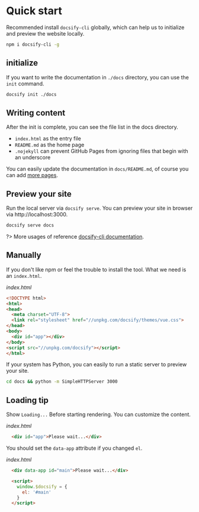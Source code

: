 # Quick start

Recommended install `docsify-cli` globally, which can help us to initialize and preview the website locally.

```bash
npm i docsify-cli -g
```

## initialize

If you want to write the documentation in `./docs` directory, you can use the `init` command.

```bash
docsify init ./docs
```

## Writing content

After the init is complete, you can see the file list in the docs directory.


- `index.html` as the entry file
- `README.md` as the home page
- `.nojekyll` can prevent GitHub Pages from ignoring files that begin with an underscore

You can easily update the documentation in `docs/README.md`, of course you can add [more pages](more-pages).

## Preview your site

Run the local server via `docsify serve`. You can preview your site in browser via http://localhost:3000.


```bash
docsify serve docs
```

?> More usages of reference [docsify-cli documentation](https://github.com/QingWei-Li/docsify-cli).

## Manually

If you don't like npm or feel the trouble to install the tool. What we need is an `index.html`.

*index.html*

```html
<!DOCTYPE html>
<html>
<head>
  <meta charset="UTF-8">
  <link rel="stylesheet" href="//unpkg.com/docsify/themes/vue.css">
</head>
<body>
  <div id="app"></div>
</body>
<script src="//unpkg.com/docsify"></script>
</html>
```

If your system has Python, you can easily to run a static server to preview your site.

```bash
cd docs && python -m SimpleHTTPServer 3000
```

## Loading tip

Show `Loading...` Before starting rendering. You can customize the content.

*index.html*
```html
  <div id="app">Please wait...</div>
```

You should set the `data-app` attribute if you changed `el`.

*index.html*
```html
  <div data-app id="main">Please wait...</div>

  <script>
    window.$docsify = {
      el: '#main'
    }
  </script>
```
